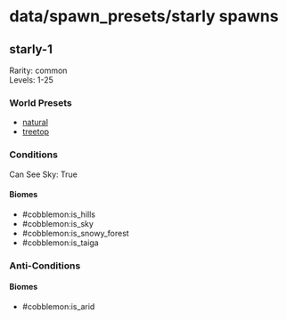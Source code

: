 # data/spawn_presets/starly spawns  
  
## starly-1  
Rarity: common  
Levels: 1-25  
  
### World Presets  
* [natural](/data/spawn_data/natural.md)  
* [treetop](/data/spawn_data/treetop.md)  
  
### Conditions  
Can See Sky: True  
  
#### Biomes  
  * #cobblemon:is_hills
  * #cobblemon:is_sky
  * #cobblemon:is_snowy_forest
  * #cobblemon:is_taiga
  
  
### Anti-Conditions  
  
#### Biomes  
  * #cobblemon:is_arid
  
